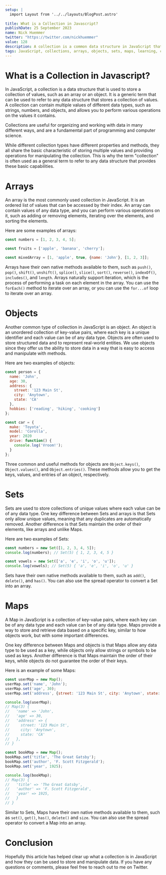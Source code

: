```yaml
---
setup: |
  import Layout from '../../layouts/BlogPost.astro'
  
title: What is a Collection in Javascript?
publishDate: 25 September 2023
name: Nick Huemmer
twitter: "https://twitter.com/nickhuemmer"
value: 128
description: A collection is a common data structure in JavaScript that you may already be familiar with.
tags: JavaScript, collections, arrays, objects, sets, maps, learning, code, programming
---
```



# What is a Collection in Javascript?

In JavaScript, a collection is a data structure that is used to store a collection of values, such as an array or an object. It is a generic term that can be used to refer to any data structure that stores a collection of values. A collection can contain multiple values of different data types, such as strings, numbers, and objects, and allows you to perform various operations on the values it contains.  

Collections are useful for organizing and working with data in many different ways, and are a fundamental part of programming and computer science.

While different collection types have different properties and methods, they all share the basic characteristic of storing multiple values and providing operations for manipulating the collection. This is why the term "collection" is often used as a general term to refer to any data structure that provides these basic capabilities.

# Arrays

An array is the most commonly used collection in JavaScript. It is an ordered list of values that can be accessed by their index. An array can contain values of any data type, and you can perform various operations on it, such as adding or removing elements, iterating over the elements, and sorting the elements.

Here are some examples of arrays:

```javascript
const numbers = [1, 2, 3, 4, 5];

const fruits = ['apple', 'banana', 'cherry'];

const mixedArray = [1, 'apple', true, {name: 'John'}, [1, 2, 3]]; 
```
Arrays have their own native methods available to them, such as `push()`, `pop()`, `shift()`, `unshift()`, `splice()`, `slice()`, `sort()`, `reverse()`, `indexOf()`, `includes()`, and `length`.   Arrays naturally support iteration, which is the process of performing a task on each element in the array. You can use the `forEach()` method to iterate over an array, or you can use the `for...of` loop to iterate over an array.

# Objects

Another common type of collection in JavaScript is an object. An object is an unordered collection of key-value pairs, where each key is a unique identifier and each value can be of any data type. Objects are often used to store structured data and to represent real-world entities.  We use objects since they offer us the ability to store data in a way that is easy to access and manipulate with methods.

Here are two examples of objects:

```javascript
const person = {
  name: 'John',
  age: 30,
  address: {
    street: '123 Main St',
    city: 'Anytown',
    state: 'CA'
  },
  hobbies: ['reading', 'hiking', 'cooking']
};

const car = {
  make: 'Toyota',
  model: 'Corolla',
  year: 2020
  drive: function() {
    console.log('Vroom!');
  }
};
```
Three common and useful methods for objects are `Object.keys()`, `Object.values()`, and `Object.entries()`. These methods allow you to get the keys, values, and entries of an object, respectively.

# Sets 

Sets are used to store collections of unique values where each value can be of any data type. One key difference between Sets and arrays is that Sets only allow unique values, meaning that any duplicates are automatically removed. Another difference is that Sets maintain the order of their elements, like arrays and unlike Maps.

Here are two examples of Sets:

```javascript
const numbers = new Set([1, 2, 3, 4, 5]);
console.log(numbers); // Set(5) { 1, 2, 3, 4, 5 }

const vowels = new Set(['a', 'e', 'i', 'o', 'u']);
console.log(vowels); // Set(5) { 'a', 'e', 'i', 'o', 'u' }
```

Sets have their own native methods available to them, such as `add()`, `delete()`, and `has()`. You can also use the spread operator to convert a Set into an array.

# Maps

A Map in JavaScript is a collection of key-value pairs, where each key can be of any data type and each value can be of any data type. Maps provide a way to store and retrieve data based on a specific key, similar to how objects work, but with some important differences.

One key difference between Maps and objects is that Maps allow any data type to be used as a key, while objects only allow strings or symbols to be used as keys. Another difference is that Maps maintain the order of their keys, while objects do not guarantee the order of their keys.

Here is an example of some Maps:

```javascript
const userMap = new Map();
userMap.set('name', 'John');
userMap.set('age', 30);
userMap.set('address', {street: '123 Main St', city: 'Anytown', state: 'CA'});

console.log(userMap); 
// Map(3) {
//   'name' => 'John',
//   'age' => 30,
//   'address' => {
//     street: '123 Main St',
//     city: 'Anytown',
//     state: 'CA'
//   },
// }

const bookMap = new Map();
bookMap.set('title', 'The Great Gatsby');
bookMap.set('author', 'F. Scott Fitzgerald');
bookMap.set('year', 1925);

console.log(bookMap);
// Map(3) {
//   'title' => 'The Great Gatsby',
//   'author' => 'F. Scott Fitzgerald',
//   'year' => 1925,
//   }
// }
```
Similar to Sets, Maps have their own native methods available to them, such as `set()`, `get()`, `has()`, `delete()` and `size`. You can also use the spread operator to convert a Map into an array.


# Conclusion

Hopefully this article has helped clear up what a collection is in JavaScript and how they can be used to store and manipulate data. If you have any questions or comments, please feel free to reach out to me on Twitter.
